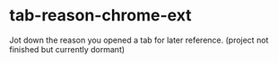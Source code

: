 # tab-reason-chrome-ext
Jot down the reason you opened a tab for later reference. (project not finished but currently dormant)
